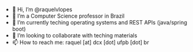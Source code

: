 - 👋 Hi, I’m @raquelvlopes
- 👀 I’m a Computer Science professor in Brazil
- 🌱 I’m currently teching operating systems and REST APIs (java/spring boot)
- 💞️ I’m looking to collaborate with teching materials
- 📫 How to reach me: raquel [at] dcx [dot] ufpb [dot] br

<!---
raquelvlopes/raquelvlopes is a ✨ special ✨ repository because its `README.md` (this file) appears on your GitHub profile.
You can click the Preview link to take a look at your changes.
--->
